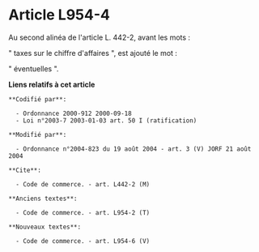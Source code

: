 # Article L954-4

Au second alinéa de l'article L. 442-2, avant les mots :

" taxes sur le chiffre d'affaires ", est ajouté le mot :

" éventuelles ".

**Liens relatifs à cet article**

	**Codifié par**:

	  - Ordonnance 2000-912 2000-09-18
	  - Loi n°2003-7 2003-01-03 art. 50 I (ratification)

	**Modifié par**:

	  - Ordonnance n°2004-823 du 19 août 2004 - art. 3 (V) JORF 21 août 2004

	**Cite**:

	  - Code de commerce. - art. L442-2 (M)

	**Anciens textes**:

	  - Code de commerce. - art. L954-2 (T)

	**Nouveaux textes**:

	  - Code de commerce. - art. L954-6 (V)
